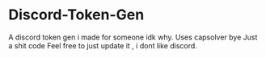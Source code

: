 # Discord-Token-Gen

A discord token gen i made for someone idk why. Uses capsolver bye
Just a shit code 
Feel free to just update it , i dont like discord.
